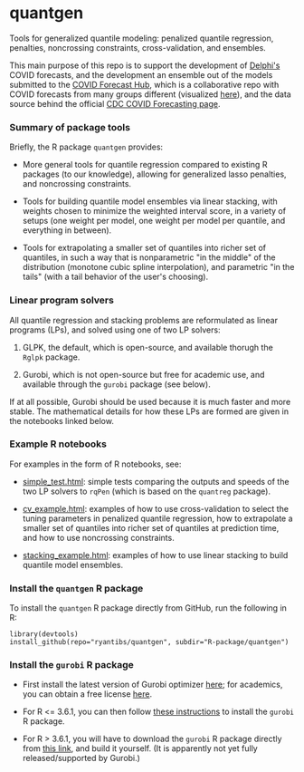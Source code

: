 # quantgen

Tools for generalized quantile modeling: penalized quantile regression,
penalties, noncrossing constraints, cross-validation, and ensembles.

This main purpose of this repo is to support the development of
[Delphi's](https://delphi.cmu.edu) COVID forecasts, and the development an
ensemble out of the models submitted to the
[COVID Forecast Hub](https://github.com/reichlab/covid19-forecast-hub/blob/master/README.md#the-covid-forecast-hub-team),
which is a collaborative repo with COVID forecasts from many groups different
(visualized [here](https://viz.covid19forecasthub.org)), and the data source
behind the official
[CDC COVID Forecasting page](https://www.cdc.gov/coronavirus/2019-ncov/covid-data/forecasting-us.html).  

### Summary of package tools 

Briefly, the R package `quantgen` provides:

- More general tools for quantile regression compared to existing R packages 
  (to our knowledge), allowing for generalized lasso penalties, and noncrossing
  constraints.
  
- Tools for building quantile model ensembles via linear stacking, with weights
  chosen to minimize the weighted interval score, in a variety of setups (one
  weight per model, one weight per model per quantile, and everything in
  between).

- Tools for extrapolating a smaller set of quantiles into richer set of
  quantiles, in such a way that is nonparametric "in the middle" of the
  distribution (monotone cubic spline interpolation), and parametric "in the
  tails" (with a tail behavior of the user's choosing).

### Linear program solvers

All quantile regression and stacking problems are reformulated as linear
programs (LPs), and solved using one of two LP solvers:

1. GLPK, the default, which is open-source, and available thorugh the `Rglpk`
package.

2. Gurobi, which is not open-source but free for academic use, and available
   through the `gurobi` package (see below).

If at all possible, Gurobi should be used because it is much faster and more
stable.  The mathematical details for how these LPs are formed are given in the
notebooks linked below. 

### Example R notebooks

For examples in the form of R notebooks, see:

- [simple_test.html](https://ryantibs.github.io/quantgen/simple_test.html):
  simple tests comparing the outputs and speeds of the two LP solvers to `rqPen`
  (which is based on the `quantreg` package).

- [cv_example.html](https://ryantibs.github.io/quantgen/cv_example.html):
  examples of how to use cross-validation to select the tuning parameters in
  penalized quantile regression, how to extrapolate a smaller set of quantiles
  into richer set of quantiles at prediction time, and how to use noncrossing
  constraints.

-
  [stacking_example.html](https://ryantibs.github.io/quantgen/stacking_example.html):
  examples of how to use linear stacking to build quantile model ensembles.

### Install the `quantgen` R package

To install the `quantgen` R package directly from GitHub, run the following in R:

```{r}
library(devtools)
install_github(repo="ryantibs/quantgen", subdir="R-package/quantgen")
```

### Install the `gurobi` R package

- First install the latest version of Gurobi optimizer
  [here](https://www.gurobi.com/products/gurobi-optimizer/); for academics, you
  can obtain a free license
  [here](https://www.gurobi.com/academia/academic-program-and-licenses/).

- For R <= 3.6.1, you can then follow
  [these instructions](https://www.gurobi.com/documentation/9.0/refman/ins_the_r_package.html)
  to install the `gurobi` R package.

- For R > 3.6.1, you will have to download the `gurobi` R package directly from
  [this link](https://upload.gurobi.com/gurobiR/gurobi9.0.2_R.tar.gz), and build
  it yourself.  (It is apparently not yet fully released/supported by Gurobi.)
